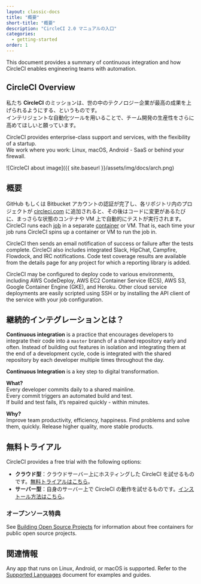```yaml
---
layout: classic-docs
title: "概要"
short-title: "概要"
description: "CircleCI 2.0 マニュアルの入口"
categories:
  - getting-started
order: 1
---
```

This document provides a summary of continuous integration and how CircleCI enables engineering teams with automation.

## CircleCI Overview

私たち **CircleCI** のミッションは、世の中のテクノロジー企業が最高の成果を上げられるようにする、というものです。  
インテリジェントな自動化ツールを用いることで、チーム開発の生産性をさらに高めてほしいと願っています。

CircleCI provides enterprise-class support and services, with the flexibility of a startup.  
We work where you work: Linux, macOS, Android - SaaS or behind your firewall.

![CircleCI about image]({{ site.baseurl }}/assets/img/docs/arch.png)

## 概要

GitHub もしくは Bitbucket アカウントの認証が完了し、各リポジトリ内のプロジェクトが [circleci.com](https://circleci.com) に追加されると、その後はコードに変更があるたびに、まっさらな状態のコンテナや VM 上で自動的にテストが実行されます。 CircleCI runs each [job]({{site.baseurl}}/2.0/glossary/#job) in a separate [container]({{site.baseurl}}/2.0/glossary/#container) or VM. That is, each time your job runs CircleCI spins up a container or VM to run the job in.

CircleCI then sends an email notification of success or failure after the tests complete. CircleCI also includes integrated Slack, HipChat, Campfire, Flowdock, and IRC notifications. Code test coverage results are available from the details page for any project for which a reporting library is added.

CircleCI may be configured to deploy code to various environments, including AWS CodeDeploy, AWS EC2 Container Service (ECS), AWS S3, Google Container Engine (GKE), and Heroku. Other cloud service deployments are easily scripted using SSH or by installing the API client of the service with your job configuration.

## 継続的インテグレーションとは？

**Continuous integration** is a practice that encourages developers to integrate their code into a `master` branch of a shared repository early and often. Instead of building out features in isolation and integrating them at the end of a development cycle, code is integrated with the shared repository by each developer multiple times throughout the day.

**Continuous Integration** is a key step to digital transformation.

**What?**  
Every developer commits daily to a shared mainline.  
Every commit triggers an automated build and test.  
If build and test fails, it’s repaired quickly - within minutes.

**Why?**  
Improve team productivity, efficiency, happiness. Find problems and solve them, quickly. Release higher quality, more stable products.

## 無料トライアル

CircleCI provides a free trial with the following options:

- **クラウド型**：クラウドサーバー上にホスティングした CircleCI を試せるものです。[無料トライアルはこちら]({{site.baseurl}}/2.0/first-steps/)。
- **サーバー型**：自身のサーバー上で CircleCI の動作を試せるものです。[インストール方法はこちら]({{site.baseurl}}/2.0/single-box/)。

### オープンソース特典

See [Building Open Source Projects]({{site.baseurl}}/2.0/oss/) for information about free containers for public open source projects.

## 関連情報

Any app that runs on Linux, Android, or macOS is supported. Refer to the [Supported Languages]({{site.baseurl}}/2.0/demo-apps/) document for examples and guides.